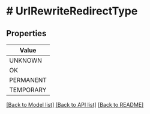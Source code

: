 # # UrlRewriteRedirectType


## Properties 



| Value |
------------ | 
UNKNOWN|RedirectType_UNKNOWN
OK|RedirectType_OK
PERMANENT|RedirectType_PERMANENT
TEMPORARY|RedirectType_TEMPORARY

[[Back to Model list]](../../README.md#models) [[Back to API list]](../../README.md#endpoints) [[Back to README]](../../README.md)

